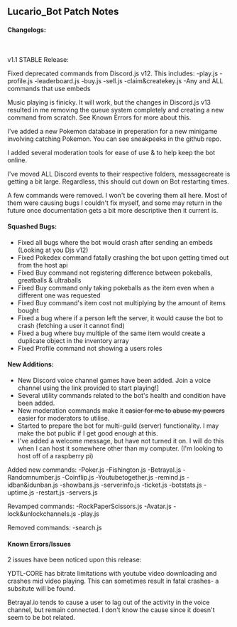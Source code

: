 ## Lucario_Bot Patch Notes

#### Changelogs:

<br />
<p>v1.1 STABLE Release:<br />
<p>Fixed deprecated commands from Discord.js v12. This includes:
-play.js
-profile.js
-leaderboard.js
-buy.js
-sell.js
-claim&createkey.js
-Any and ALL commands that use embeds
<br />

<p>Music playing is finicky. It will work, but the changes in Discord.js v13 resulted in me removing the queue system completely and creating a new command from scratch. See Known Errors for more about this.<br />
<p>I've added a new Pokemon database in preperation for a new minigame involving catching Pokemon. You can see sneakpeeks in the github repo.<br />
<p>I added several moderation tools for ease of use & to help keep the bot online.<br />
<p>I've moved ALL Discord events to their respective folders, messagecreate is getting a bit large. Regardless, this should cut down on Bot restarting times.<br />
<p>A few commands were removed. I won't be covering them all here. Most of them were causing bugs I couldn't fix myself, and some may return in the future once documentation gets a bit more descriptive then it current is.<br />

#### Squashed Bugs:

- Fixed all bugs where the bot would crash after sending an embeds (Looking at you Djs v12)
- Fixed Pokedex command fatally crashing the bot upon getting timed out from the host api
- Fixed Buy command not registering difference between pokeballs, greatballs & ultraballs
- Fixed Buy command only taking pokeballs as the item even when a different one was requested
- Fixed Buy command's item cost not multiplying by the amount of items bought
- Fixed a bug where if a person left the server, it would cause the bot to crash (fetching a user it cannot find)
- Fixed a bug where buy multiple of the same item would create a duplicate object in the inventory array
- Fixed Profile command not showing a users roles

#### New Additions:

- New Discord voice channel games have been added. Join a voice channel using the link provided to start playing!]
- Several utility commands related to the bot's health and condition have been added.
- New moderation commands make it ~~easier for me to abuse my powers~~ easier for moderators to utilise.
- Started to prepare the bot for multi-guild (server) functionality. I may make the bot public if I get good enough at this.
- I've added a welcome message, but have not turned it on. I will do this when I can host it somewhere other than my computer. (I'm looking to host off of a raspberry pi)

Added new commands:
-Poker.js
-Fishington.js
-Betrayal.js
-Randomnumber.js
-Coinflip.js
-Youtubetogether.js
-remind.js
-idban&idunban.js
-showbans.js
-serverinfo.js
-ticket.js
-botstats.js
-uptime.js
-restart.js
-servers.js

Revamped commands:
-RockPaperScissors.js
-Avatar.js
-lock&unlockchannels.js
-play.js

Removed commands:
-search.js

#### Known Errors/Issues

<p>2 issues have been noticed upon this release:<br />
<p>YDTL-CORE has bitrate limitations with youtube video downloading and crashes mid video playing. This can sometimes result in fatal crashes- a subsitute will be found.<br />
<p>Betrayal.io tends to cause a user to lag out of the activity in the voice channel, but remain connected. I don't know the cause since it doesn't seem to be bot related.<br />
